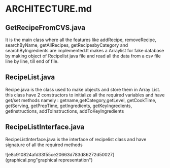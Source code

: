 # ARCHITECTURE.md

## GetRecipeFromCVS.java 
It is the main class where all the features like addRecipe, removeRecipe, searchByName, getAllRecipes, getRecipesbyCategory and searchByIngredients are implemented.It makes a Arraylist for fake database by making object of Recipelist java file  and read all the data from a csv file line by line, till end of file.

## RecipeList.java
Recipe.java is the class used to make objects and store them in Array List. this class have 2 constructors to initialize all the required variables and have get/set methods namely : getname,getCategory,getLevel, getCookTime, getServing, getPrepTime, getIngredients, getKeyIngredients, getInstructions, addToInstructions, addToKeyIngredients

## RecipeListInterface.java
RecipeListInterface.java is the interface of recipelist class and have signature of all the required methods


![e8c910824afd33f55ce20663d783d86272d50027](graphical.png"graphical representation")
